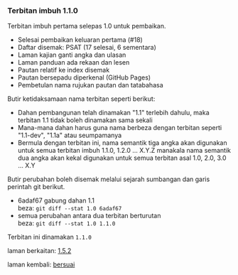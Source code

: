 ---
---

### Terbitan imbuh 1.1.0

Terbitan imbuh pertama selepas 1.0 untuk pembaikan.

- Selesai pembaikan keluaran pertama (#18)
- Daftar disemak: PSAT (17 selesai, 6 sementara)
- Laman kajian ganti angka dan ulasan
- Laman panduan ada rekaan dan lesen
- Pautan relatif ke index disemak
- Pautan bersepadu diperkenal (GitHub Pages)
- Pembetulan nama rujukan pautan dan tatabahasa

Butir ketidaksamaan nama terbitan seperti berikut:

- Dahan pembangunan telah dinamakan "1.1" terlebih dahulu,
maka terbitan 1.1 tidak boleh dinamakan sama sekali
- Mana-mana dahan harus guna nama berbeza dengan terbitan
seperti "1.1-dev", "1.1a" atau seumpamanya
- Bermula dengan terbitan ini, nama semantik tiga angka
akan digunakan untuk semua terbitan imbuh 1.1.0, 1.2.0
... X.Y.Z manakala nama semantik dua angka akan kekal
digunakan untuk semua terbitan asal 1.0, 2.0, 3.0 ... X.Y

Butir perubahan boleh disemak melalui sejarah sumbangan
dan garis perintah git berikut.

- 6adaf67 gabung dahan 1.1  
beza: `git diff --stat 1.0 6adaf67`
- semua perubahan antara dua terbitan berturutan  
beza: `git diff --stat 1.0 1.1.0`

Terbitan ini dinamakan `1.1.0`

laman berkaitan: [1.5.2][1]

laman kembali: [bersuai][0]

  [0]: ../bersuai.md
  [1]: 1.5.2.md
